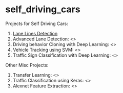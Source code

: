 # self_driving_cars

Projects for Self Driving Cars:

1. [Lane Lines Detection](tree/master/lane_lines_detection/)
2. Advanced Lane Detection: <>
3. Driving behavior Cloning with Deep Learning: <>
4. Vehicle Tracking using SVM: <>
5. Traffic Sign Classification with Deep Learning: <>

Other Misc Projects:

1. Transfer Learning: <>
2. Traffic Classification using Keras: <>
3. Alexnet Feature Extraction: <>
